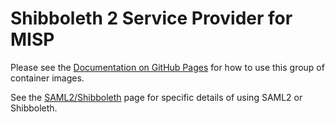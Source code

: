 # Shibboleth 2 Service Provider for MISP

Please see the [Documentation on GitHub Pages](https://jisccti.github.io/misp-docker) for how to use
this group of container images.

See the [SAML2/Shibboleth](https://jisccti.github.io/misp-docker/configuration/shibb/) page for
specific details of using SAML2 or Shibboleth.
